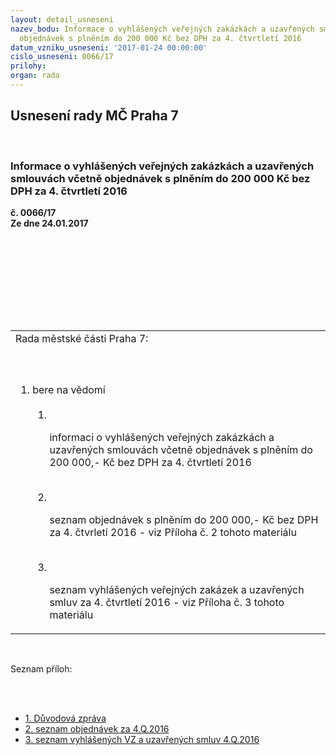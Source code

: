 ```yaml
---
layout: detail_usneseni
nazev_bodu: Informace o vyhlášených veřejných zakázkách a uzavřených smlouvách včetně
  objednávek s plněním do 200 000 Kč bez DPH za 4. čtvrtletí 2016
datum_vzniku_usneseni: '2017-01-24 00:00:00'
cislo_usneseni: 0066/17
prilohy: 
organ: rada
---
```

<div id="ucUsn_pList" class="usn">
	<span><h2>Usnesení rady MČ Praha 7 </h2>
<br></span><div class="standBody">
<span><h3>Informace o vyhlášených veřejných zakázkách a uzavřených smlouvách včetně objednávek s plněním do 200 000 Kč bez DPH za 4. čtvrtletí 2016</h3></span><div class="center">
		<strong>č. 0066/17</strong><br>
	</div>
<div class="center">
		<strong>Ze dne 24.01.2017</strong><br><br>
	</div>
<p><br></p>
<table class="documentProperties tableView">
<br><tbody>
<br><tr>
<br><td>Rada městské části Praha 7:</td>
</tr>
<br><tr>
<br><td>
<br><ol class="urzList_view">
<br><li class="urzClass1">bere na vědomí <br><ol class="urzOlClass">
<br><li class="urzClass2">
<br><p>informaci o vyhlášených veřejných zakázkách a uzavřených smlouvách včetně objednávek s plněním do 200 000,- Kč bez DPH za 4. čtvrtletí 2016</p>
<br>
</li>
<li class="urzClass2">
<br><p>seznam objednávek s plněním do 200 000,- Kč bez DPH za 4. čtvrletí 2016 - viz Příloha č. 2 tohoto materiálu</p>
<br>
</li>
<li class="urzClass2">
<br><p>seznam vyhlášených veřejných zakázek a uzavřených smluv za 4. čtvrtletí 2016 - viz Příloha č. 3 tohoto materiálu</p>
</li>
</ol>
</li>
</ol>
</td>
</tr>
</tbody>
</table>
<br><p>Seznam příloh:</p>
<br><ul>
<br><li>
<a href="/zdroj.aspx?typ=4&amp;Id=80267&amp;sh=-1665361387" target="_blank" title="Odkaz na soubor - 13,3 kB - nové okno">1. Důvodová zpráva</a><br>
</li>
<li>
<a href="/zdroj.aspx?typ=4&amp;Id=80268&amp;sh=-1665270347" target="_blank" title="Odkaz na soubor - 417 kB - nové okno">2. seznam objednávek za 4.Q.2016</a><br>
</li>
<li><a href="/zdroj.aspx?typ=4&amp;Id=80269&amp;sh=-1665375787" target="_blank" title="Odkaz na soubor - 27,7 kB - nové okno">3. seznam vyhlášených VZ a uzavřených smluv 4.Q.2016</a></li>
</ul>
</div>
</div>